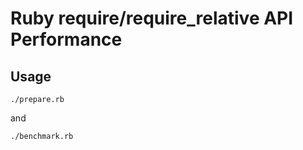 # Ruby require/require_relative API Performance
## Usage

```
./prepare.rb
```

and

```
./benchmark.rb
```
